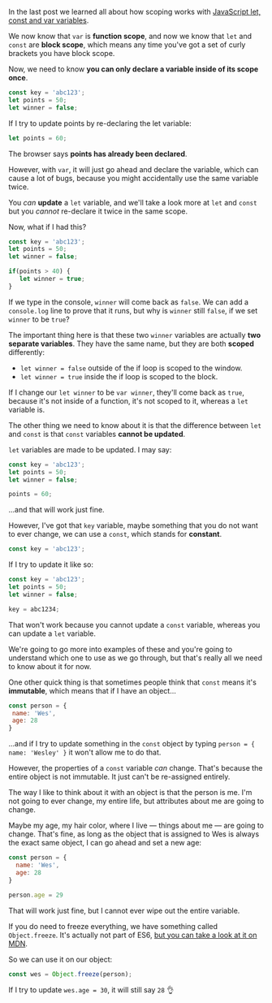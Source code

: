 In the last post we learned all about how scoping works with [JavaScript let, const and var variables](http://wesbos.com/javascript-scoping/).

We now know that `var` is **function scope**, and now we know that `let` and `const` are **block scope**, which means any time you've got a set of curly brackets you have block scope.

Now, we need to know **you can only declare a variable inside of its scope once**.

```js
const key = 'abc123';
let points = 50;
let winner = false;
```

If I try to update points by re-declaring the let variable:

```js
let points = 60;
```

The browser says **points has already been declared**.

However, with `var`, it will just go ahead and declare the variable, which can cause a lot of bugs, because you might accidentally use the same variable twice.

You _can_ **update** a `let` variable, and we'll take a look more at `let` and `const` but you _cannot_ re-declare it twice in the same scope.

Now, what if I had this?

```js
const key = 'abc123';
let points = 50;
let winner = false;

if(points > 40) {
   let winner = true;
}
```

If we type in the console, `winner` will come back as `false`. We can add a `console.log` line to prove that it runs, but why is `winner` still `false`, if we set `winner` to be `true`?


The important thing here is that these two `winner` variables are actually **two separate variables**. They have the same name, but they are both **scoped** differently:

* `let winner = false` outside of the if loop is scoped to the window.
* `let winner = true` inside the if loop is scoped to the block.

If I change our `let winner` to be `var winner`, they'll come back as `true`, because it's not inside of a function, it's not scoped to it, whereas a `let` variable is.



The other thing we need to know about it is that the difference between `let` and `const` is that `const` variables **cannot be updated**.

`let` variables are made to be updated. I may say:
  
```js
const key = 'abc123';
let points = 50;
let winner = false;

points = 60;
```

...and that will work just fine.

However, I've got that `key` variable, maybe something that you do not want to ever change, we can use a `const`, which stands for **constant**.

```js
const key = 'abc123';
```

If I try to update it like so:

```js
const key = 'abc123';
let points = 50;
let winner = false;

key = abc1234;
```

That won't work because you cannot update a `const` variable, whereas you can update a `let` variable.

We're going to go more into examples of these and you're going to understand which one to use as we go through, but that's really all we need to know about it for now.

One other quick thing is that sometimes people think that `const` means it's **immutable**, which means that if I have an object...

```js
const person = {
 name: 'Wes',
 age: 28
}
```

...and if I try to update something in the `const` object by typing `person = { name: 'Wesley' }` it won't allow me to do that.

However, the properties of a `const` variable *can* change. That's because the entire object is not immutable. It just can't be re-assigned entirely.

The way I like to think about it with an object is that the person is me. I'm not going to ever change, my entire life, but attributes about me are going to change.

Maybe my age, my hair color, where I live — things about me — are going to change. That's fine, as long as the object that is assigned to Wes is always the exact same object, I can go ahead and set a new age:

```js
const person = {
  name: 'Wes',
  age: 28
}

person.age = 29
```

That will work just fine, but I cannot ever wipe out the entire variable.

If you do need to freeze everything, we have something called `Object.freeze`. It's actually not part of ES6, [but you can take a look at it on MDN](https://developer.mozilla.org/en/docs/Web/JavaScript/Reference/Global_Objects/Object/freeze).

So we can use it on our object:

```js
const wes = Object.freeze(person);
```

If I try to update `wes.age = 30`, it will still say `28` 👌
